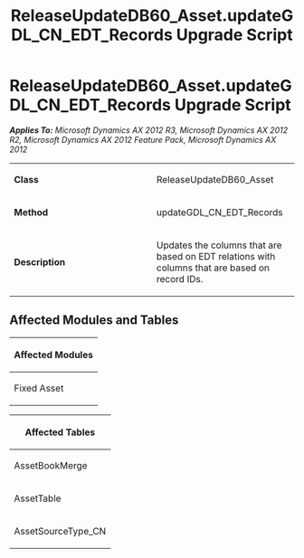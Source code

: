 ﻿---
title: ReleaseUpdateDB60_Asset.updateGDL_CN_EDT_Records Upgrade Script
TOCTitle: ReleaseUpdateDB60_Asset.updateGDL_CN_EDT_Records Upgrade Script
ms:assetid: 7daa2752-6843-ed91-4e5c-cd6796fdc1e0
ms:mtpsurl: https://msdn.microsoft.com/en-us/library/JJ719484(v=AX.60)
ms:contentKeyID: 49709274
ms.date: 05/18/2015
mtps_version: v=AX.60
---

# ReleaseUpdateDB60\_Asset.updateGDL\_CN\_EDT\_Records Upgrade Script 


_**Applies To:** Microsoft Dynamics AX 2012 R3, Microsoft Dynamics AX 2012 R2, Microsoft Dynamics AX 2012 Feature Pack, Microsoft Dynamics AX 2012_

<table>
<colgroup>
<col style="width: 50%" />
<col style="width: 50%" />
</colgroup>
<tbody>
<tr class="odd">
<td><p><strong>Class</strong></p></td>
<td><p>ReleaseUpdateDB60_Asset</p></td>
</tr>
<tr class="even">
<td><p><strong>Method</strong></p></td>
<td><p>updateGDL_CN_EDT_Records</p></td>
</tr>
<tr class="odd">
<td><p><strong>Description</strong></p></td>
<td><p>Updates the columns that are based on EDT relations with columns that are based on record IDs.</p></td>
</tr>
</tbody>
</table>


## Affected Modules and Tables

<table>
<colgroup>
<col style="width: 100%" />
</colgroup>
<thead>
<tr class="header">
<th><p>Affected Modules</p></th>
</tr>
</thead>
<tbody>
<tr class="odd">
<td><p>Fixed Asset</p></td>
</tr>
</tbody>
</table>


<table>
<colgroup>
<col style="width: 100%" />
</colgroup>
<thead>
<tr class="header">
<th><p>Affected Tables</p></th>
</tr>
</thead>
<tbody>
<tr class="odd">
<td><p>AssetBookMerge</p></td>
</tr>
<tr class="even">
<td><p>AssetTable</p></td>
</tr>
<tr class="odd">
<td><p>AssetSourceType_CN</p></td>
</tr>
</tbody>
</table>

  



